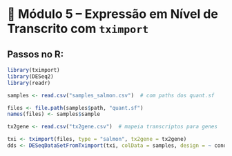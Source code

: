 # 🧠 Módulo 5 – Expressão em Nível de Transcrito com `tximport`

## Passos no R:

```r
library(tximport)
library(DESeq2)
library(readr)

samples <- read.csv("samples_salmon.csv")  # com paths dos quant.sf

files <- file.path(samples$path, "quant.sf")
names(files) <- samples$sample

tx2gene <- read.csv("tx2gene.csv")  # mapeia transcriptos para genes

txi <- tximport(files, type = "salmon", tx2gene = tx2gene)
dds <- DESeqDataSetFromTximport(txi, colData = samples, design = ~ condition)
```